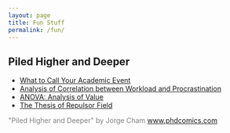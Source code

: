 ```yaml
---
layout: page
title: Fun Stuff
permalink: /fun/
---
```


## Piled Higher and Deeper

* [What to Call Your Academic Event](http://phdcomics.com/comics/archive.php?comicid=1704)
* [Analysis of Correlation between Workload and Procrastination](http://phdcomics.com/comics/archive.php?comicid=1388)
* [ANOVA: Analysis of Value](http://phdcomics.com/comics/archive.php?comicid=905)
* [The Thesis of Repulsor Field](http://phdcomics.com/comics/archive.php?comicid=1354)

<p style="color:gray">
"Piled Higher and Deeper" by Jorge Cham <a href='www.phdcomics.com'>www.phdcomics.com</a>
</p>


